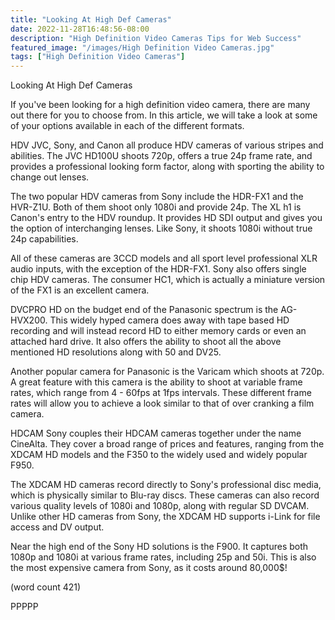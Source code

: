 ```yaml
---
title: "Looking At High Def Cameras"
date: 2022-11-28T16:48:56-08:00
description: "High Definition Video Cameras Tips for Web Success"
featured_image: "/images/High Definition Video Cameras.jpg"
tags: ["High Definition Video Cameras"]
---
```


Looking At High Def Cameras

If you've been looking for a high definition video
camera, there are many out there for you to choose
from.  In this article, we will take a look at
some of your options available in each of the 
different formats.

HDV
JVC, Sony, and Canon all produce HDV cameras of
various stripes and abilities.  The JVC HD100U 
shoots 720p, offers a true 24p frame rate, and 
provides a professional looking form factor, along
with sporting the ability to change out lenses.

The two popular HDV cameras from Sony include the
HDR-FX1 and the HVR-Z1U.  Both of them shoot only
1080i and provide 24p.  The XL h1 is Canon's 
entry to the HDV roundup.  It provides HD SDI
output and gives you the option of interchanging
lenses.  Like Sony, it shoots 1080i without true
24p capabilities.

All of these cameras are 3CCD models and all 
sport level professional XLR audio inputs, with
the exception of the HDR-FX1.  Sony also offers
single chip HDV cameras.  The consumer HC1, 
which is actually a miniature version of the FX1
is an excellent camera.

DVCPRO HD
on the budget end of the Panasonic spectrum is the
AG-HVX200.  This widely hyped camera does away with
tape based HD recording and will instead record
HD to either memory cards or even an attached hard
drive.  It also offers the ability to shoot all 
the above mentioned HD resolutions along with 50
and DV25.

Another popular camera for Panasonic is the Varicam
which shoots at 720p.  A great feature with this
camera is the ability to shoot at variable frame
rates, which range from 4 - 60fps at 1fps intervals.
These different frame rates will allow you to 
achieve a look similar to that of over cranking a
film camera.  

HDCAM
Sony couples their HDCAM cameras together under 
the name CineAlta.  They cover a broad range of 
prices and features, ranging from the XDCAM HD
models and the F350 to the widely used and widely
popular F950.  

The XDCAM HD cameras record directly to Sony's
professional disc media, which is physically 
similar to Blu-ray discs.  These cameras can also
record various quality levels of 1080i and 1080p,
along with regular SD DVCAM.  Unlike other HD 
cameras from Sony, the XDCAM HD supports i-Link 
for file access and DV output.  

Near the high end of the Sony HD solutions is the 
F900.  It captures both 1080p and 1080i at 
various frame rates, including 25p and 50i.  This
is also the most expensive camera from Sony, as 
it costs around 80,000$!

(word count 421)

PPPPP
